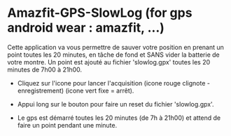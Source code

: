# Amazfit-GPS-SlowLog (for gps android wear : amazfit, ...)
Cette application va vous permettre de sauver votre position en prenant un point toutes les 20 minutes, en tâche de fond et SANS vider la batterie de votre montre. Un point est ajouté au fichier 'slowlog.gpx' toutes les 20 minutes de 7h00 à 21h00.

- Cliquez sur l'icone pour lancer l'acquisition (icone rouge clignote - enregistrement) (icone vert fixe = arrêt).

- Appui long sur le bouton pour faire un reset du fichier 'slowlog.gpx'.

- Le gps est démarré toutes les 20 minutes (de 7h à 21h00) et attend de faire un point pendant une minute.
